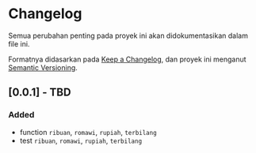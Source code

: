 # Changelog
Semua perubahan penting pada proyek ini akan didokumentasikan dalam file ini.

Formatnya didasarkan pada [Keep a Changelog](https://keepachangelog.com/en/1.0.0/),
dan proyek ini menganut [Semantic Versioning](https://semver.org/spec/v2.0.0.html).

## [0.0.1] - TBD
### Added
- function `ribuan`, `romawi`, `rupiah`, `terbilang`
- test `ribuan`, `romawi`, `rupiah`, `terbilang`
